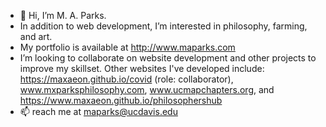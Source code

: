 - 👋 Hi, I’m M. A. Parks.
- In addition to web development, I’m interested in philosophy, farming, and art. 
- My portfolio is available at http://www.maparks.com
- I’m looking to collaborate on website development and other projects to improve my skillset. Other websites I've developed include: https://maxaeon.github.io/covid (role: collaborator), www.mxparksphilosophy.com, www.ucmapchapters.org, and https://www.maxaeon.github.io/philosophershub
- 📫 reach me at maparks@ucdavis.edu

<!---
maxaeon/maxaeon is a ✨ special ✨ repository because its `README.md` (this file) appears on your GitHub profile.
You can click the Preview link to take a look at your changes.
--->
